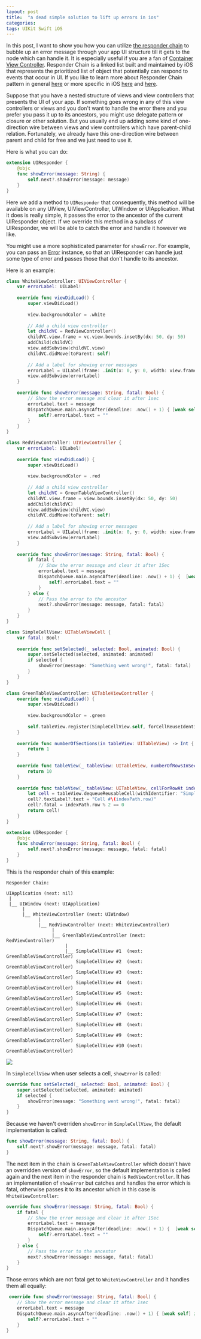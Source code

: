 ```yaml
---
layout: post
title:  "a dead simple solution to lift up errors in ios"
categories: 
tags: UIKit Swift iOS
---
```


In this post, I want to show you how you can utilize [the responder chain](https://developer.apple.com/documentation/uikit/touches_presses_and_gestures/using_responders_and_the_responder_chain_to_handle_events?language=objc) to bubble up an error message through your app UI structure till it gets to the node which can handle it. It is especially useful if you are a fan of [Container View Controller](https://developer.apple.com/library/archive/featuredarticles/ViewControllerPGforiPhoneOS/ImplementingaContainerViewController.html).
Responder Chain is a linked list built and maintained by iOS that represents the prioritized list of object that potentially can respond to events that occur in UI. If you like to learn more about Responder Chain pattern in general [here](https://refactoring.guru/design-patterns/chain-of-responsibility) or more specific in iOS [here](https://useyourloaf.com/blog/using-the-responder-chain/) and [here](https://swiftrocks.com/understanding-the-ios-responder-chain.html).

Suppose that you have a nested structure of views and view controllers that presents the UI of your app. If something goes wrong in any of this view controllers or views and you don't want to handle the error there and you prefer you pass it up to its ancestors, you might use delegate pattern or closure or other solution. But you usually end up adding some kind of one-direction wire between views and view controllers which have parent-child relation. Fortunately, we already have this one-direction wire between parent and child for free and we just need to use it.

Here is what you can do:
``` swift
extension UIResponder {
    @objc
    func showError(message: String) {
        self.next?.showError(message: message)
    }
}
```

Here we add a method to `UIResponder` that consequently, this method will be available on any UIView, UIViewController, UIWindow or UIApplication. What it does is really simple, it passes the error to the ancestor of the current UIResponder object. If we override this method in a subclass of UIResponder, we will be able to catch the error and handle it however we like.

You might use a more sophisticated parameter for `showError`. For example, you can pass an [Error](https://developer.apple.com/documentation/swift/error) instance, so that an UIResponder can handle just some type of error and passes those that don't handle to its ancestor.

Here is an example:

``` swift
class WhiteViewController: UIViewController {
    var errorLabel: UILabel!
    
    override func viewDidLoad() {
        super.viewDidLoad()
        
        view.backgroundColor = .white
        
        // Add a child view controller
        let childVC = RedViewController()
        childVC.view.frame = vc.view.bounds.insetBy(dx: 50, dy: 50)
        addChild(childVC)
        view.addSubview(childVC.view)
        childVC.didMove(toParent: self)
        
        // Add a label for showing error messages
        errorLabel = UILabel(frame: .init(x: 0, y: 0, width: view.frame.width, height: 40))
        view.addSubview(errorLabel)
    }
    
    override func showError(message: String, fatal: Bool) {
        // Show the error message and clear it after 1sec
        errorLabel.text = message
        DispatchQueue.main.asyncAfter(deadline: .now() + 1) { [weak self] in
            self?.errorLabel.text = ""
        }
    }
}

class RedViewController: UIViewController {
    var errorLabel: UILabel!
    
    override func viewDidLoad() {
        super.viewDidLoad()
        
        view.backgroundColor = .red
        
        // Add a child view controller
        let childVC = GreenTableViewController()
        childVC.view.frame = view.bounds.insetBy(dx: 50, dy: 50)
        addChild(childVC)
        view.addSubview(childVC.view)
        childVC.didMove(toParent: self)
        
        // Add a label for showing error messages
        errorLabel = UILabel(frame: .init(x: 0, y: 0, width: view.frame.width, height: 40))
        view.addSubview(errorLabel)
    }
    
    override func showError(message: String, fatal: Bool) {
        if fatal {
            // Show the error message and clear it after 1Sec
            errorLabel.text = message
            DispatchQueue.main.asyncAfter(deadline: .now() + 1) {  [weak self] in
                self?.errorLabel.text = ""
            }
        } else {
            // Pass the error to the ancestor
            next?.showError(message: message, fatal: fatal)
        }
    }
}

class SimpleCellView: UITableViewCell {
    var fatal: Bool!
    
    override func setSelected(_ selected: Bool, animated: Bool) {
        super.setSelected(selected, animated: animated)
        if selected {
            showError(message: "Something went wrong!", fatal: fatal)
        }
    }
}

class GreenTableViewController: UITableViewController {
    override func viewDidLoad() {
        super.viewDidLoad()
        
        view.backgroundColor = .green
        
        self.tableView.register(SimpleCellView.self, forCellReuseIdentifier: "SimpleCellView")
    }
    
    override func numberOfSections(in tableView: UITableView) -> Int {
        return 1
    }
    
    override func tableView(_ tableView: UITableView, numberOfRowsInSection section: Int) -> Int {
        return 10
    }
    
    override func tableView(_ tableView: UITableView, cellForRowAt indexPath: IndexPath) -> UITableViewCell {
        let cell = tableView.dequeueReusableCell(withIdentifier: "SimpleCellView") as? SimpleCellView
        cell?.textLabel?.text = "Cell #\(indexPath.row)"
        cell?.fatal = indexPath.row % 2 == 0
        return cell!
    }
}

extension UIResponder {
    @objc
    func showError(message: String, fatal: Bool) {
        self.next?.showError(message: message, fatal: fatal)
    }
}
```

This is the responder chain of this example:
```
Responder Chain:
 
UIApplication (next: nil)
 |
 |__ UIWindow (next: UIApplication)
      |
      |__ WhiteViewController (next: UIWindow)
            |
            |__ RedViewController (next: WhiteViewController)
                 |
                 |__ GreenTableViewController (next: RedViewController)
                      |
                      |__ SimpleCellView #1  (next: GreenTableViewController)
                          SimpleCellView #2  (next: GreenTableViewController)
                          SimpleCellView #3  (next: GreenTableViewController)
                          SimpleCellView #4  (next: GreenTableViewController)
                          SimpleCellView #5  (next: GreenTableViewController)
                          SimpleCellView #6  (next: GreenTableViewController)
                          SimpleCellView #7  (next: GreenTableViewController)
                          SimpleCellView #8  (next: GreenTableViewController)
                          SimpleCellView #9  (next: GreenTableViewController)
                          SimpleCellView #10 (next: GreenTableViewController)
```

![](https://github.com/coybit/coybit.github.io/raw/master/assets/responder-chain-ui.gif)

In `SimpleCellView` when user selects a cell, `showError` is called:
``` swift
override func setSelected(_ selected: Bool, animated: Bool) {
    super.setSelected(selected, animated: animated)
    if selected {
        showError(message: "Something went wrong!", fatal: fatal)
    }
}
```

Because we haven't overriden `showError` in `SimpleCellView`, the default implementation is called:
``` swift
func showError(message: String, fatal: Bool) {
    self.next?.showError(message: message, fatal: fatal)
}
```

The next item in the chain is `GreenTableViewController` which doesn't have an overridden version of `showError`, so the default implementation is called again and the next item in the responder chain is `RedViewController`. It has an implementation of `showError` but catches and handles the error which is fatal, otherwise passes it to its ancestor which in this case is `WhiteViewController`:

``` swift
override func showError(message: String, fatal: Bool) {
    if fatal {
        // Show the error message and clear it after 1Sec
        errorLabel.text = message
        DispatchQueue.main.asyncAfter(deadline: .now() + 1) {  [weak self] in
            self?.errorLabel.text = ""
        }
    } else {
        // Pass the error to the ancestor
        next?.showError(message: message, fatal: fatal)
    }
}
```

Those errors which are not fatal get to `WhiteViewController` and it handles them all equally:
``` swift
 override func showError(message: String, fatal: Bool) {
    // Show the error message and clear it after 1sec
    errorLabel.text = message
    DispatchQueue.main.asyncAfter(deadline: .now() + 1) { [weak self] in
        self?.errorLabel.text = ""
    }
}
```
